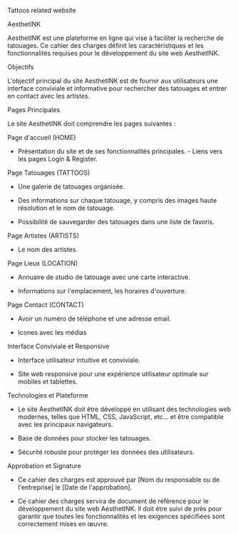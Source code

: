 
Tattoos related website

AesthetINK

AesthetINK est une plateforme en ligne qui vise à faciliter la recherche de tatouages. Ce cahier des charges définit les caractéristiques et les fonctionnalités requises pour le développement du site web AesthetINK.



Objectifs

L'objectif principal du site AesthetINK est de fournir aux utilisateurs une interface conviviale et informative pour rechercher des tatouages et entrer en contact avec les artistes.



Pages Principales



Le site AesthetINK doit comprendre les pages suivantes :



Page d'accueil (HOME)

   - Présentation du site et de ses fonctionnalités principales.   - Liens vers les pages Login & Register.



Page Tatouages (TATTOOS)

   - Une galerie de tatouages organisée.

   - Des informations sur chaque tatouage, y compris des images haute résolution et le nom de tatouage.

   - Possibilité de sauvegarder des tatouages dans une liste de favoris.



Page Artistes (ARTISTS)

  - Le nom des artistes.



Page Lieux (LOCATION)

   - Annuaire de studio de tatouage avec une carte interactive.

   - Informations sur l'emplacement, les horaires d'ouverture.



Page Contact (CONTACT)

   - Avoir un numéro de téléphone et une adresse email.

   - Icones avec les médias



Interface Conviviale et Responsive

   - Interface utilisateur intuitive et conviviale.

   - Site web responsive pour une expérience utilisateur optimale sur mobiles et tablettes.



Technologies et Plateforme

   - Le site AesthetINK doit être développé en utilisant des technologies web modernes, telles que HTML, CSS, JavaScript, etc... et être compatible avec les principaux navigateurs.

   - Base de données pour stocker les tatouages.

   - Sécurité robuste pour protéger les données des utilisateurs.



Approbation et Signature

   - Ce cahier des charges est approuvé par [Nom du responsable ou de l'entreprise] le [Date de l'approbation].



- Ce cahier des charges servira de document de référence pour le développement du site web AesthetINK. Il doit être suivi de près pour garantir que toutes les fonctionnalités et les exigences spécifiées sont correctement mises en œuvre.



